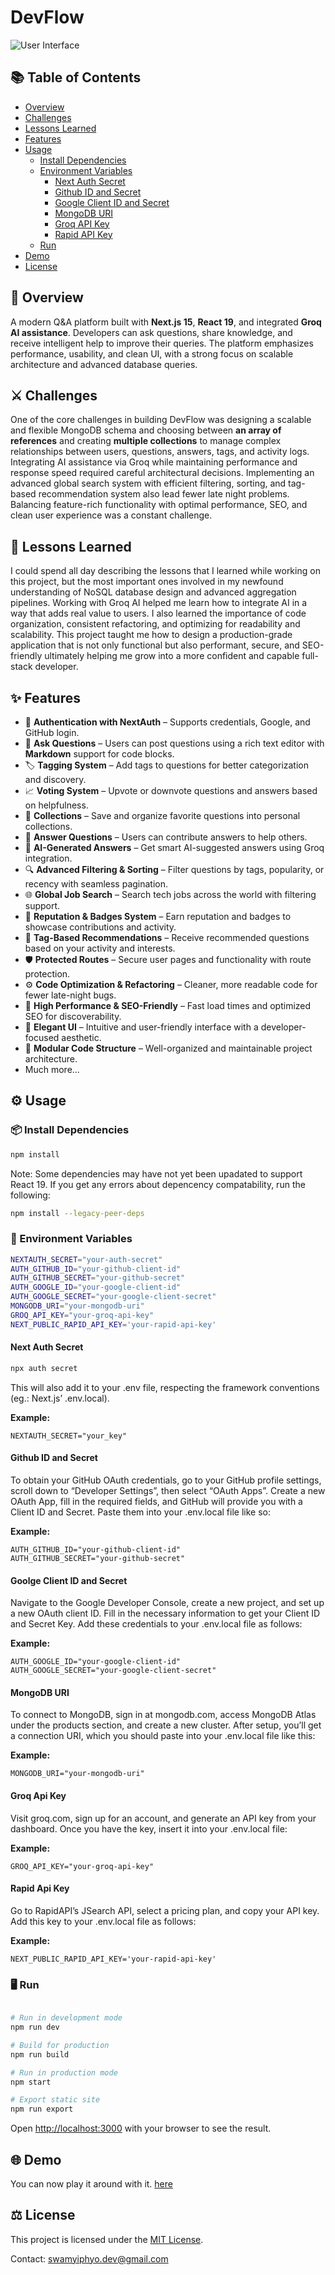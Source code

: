 # DevFlow

![User Interface](./public/images/preview_dark.webp)

## 📚 Table of Contents

- [Overview](#-overview)
- [Challenges](#️-challenges)
- [Lessons Learned](#-lessons-learned)
- [Features](#-features)
- [Usage](#️-usage)
  - [Install Dependencies](#-install-dependencies)
  - [Environment Variables](#-environment-variables)
    - [Next Auth Secret](#next-auth-secret)
    - [Github ID and Secret](#github-id-and-secret)
    - [Google Client ID and Secret](#goolge-client-id-and-secret)
    - [MongoDB URI](#mongodb-uri)
    - [Groq API Key](#groq-api-key)
    - [Rapid API Key](#rapid-api-key)
  - [Run](#️-run)
- [Demo](#-demo)
- [License](#️-license)

## 🚀 Overview

A modern Q&A platform built with **Next.js 15**, **React 19**, and integrated **Groq AI assistance**. Developers can ask questions, share knowledge, and receive intelligent help to improve their queries. The platform emphasizes performance, usability, and clean UI, with a strong focus on scalable architecture and advanced database queries.

## ⚔️ Challenges

One of the core challenges in building DevFlow was designing a scalable and flexible MongoDB schema and choosing between **an array of references** and creating **multiple collections** to manage complex relationships between users, questions, answers, tags, and activity logs. Integrating AI assistance via Groq while maintaining performance and response speed required careful architectural decisions. Implementing an advanced global search system with efficient filtering, sorting, and tag-based recommendation system also lead fewer late night problems. Balancing feature-rich functionality with optimal performance, SEO, and clean user experience was a constant challenge.

## 🧠 Lessons Learned

I could spend all day describing the lessons that I learned while working on this project, but the most important ones involved in my newfound understanding of NoSQL database design and advanced aggregation pipelines. Working with Groq AI helped me learn how to integrate AI in a way that adds real value to users. I also learned the importance of code organization, consistent refactoring, and optimizing for readability and scalability. This project taught me how to design a production-grade application that is not only functional but also performant, secure, and SEO-friendly ultimately helping me grow into a more confident and capable full-stack developer.

## ✨ Features

- 🔐 **Authentication with NextAuth** – Supports credentials, Google, and GitHub login.
- 📝 **Ask Questions** – Users can post questions using a rich text editor with **Markdown** support for code blocks.
- 🏷️ **Tagging System** – Add tags to questions for better categorization and discovery.
- 📈 **Voting System** – Upvote or downvote questions and answers based on helpfulness.
- 📁 **Collections** – Save and organize favorite questions into personal collections.
- 💬 **Answer Questions** – Users can contribute answers to help others.
- 🤖 **AI-Generated Answers** – Get smart AI-suggested answers using Groq integration.
- 🔍 **Advanced Filtering & Sorting** – Filter questions by tags, popularity, or recency with seamless pagination.
- 🌐 **Global Job Search** – Search tech jobs across the world with filtering support.
- 🏅 **Reputation & Badges System** – Earn reputation and badges to showcase contributions and activity.
- 🎯 **Tag-Based Recommendations** – Receive recommended questions based on your activity and interests.
- 🛡️ **Protected Routes** – Secure user pages and functionality with route protection.
- ⚙️ **Code Optimization & Refactoring** – Cleaner, more readable code for fewer late-night bugs.
- 🚀 **High Performance & SEO-Friendly** – Fast load times and optimized SEO for discoverability.
- 🎨 **Elegant UI** – Intuitive and user-friendly interface with a developer-focused aesthetic.
- 🧩 **Modular Code Structure** – Well-organized and maintainable project architecture.
- Much more...

## ⚙️ Usage

### 📦 Install Dependencies

```bash
npm install
```

Note: Some dependencies may have not yet been upadated to support React 19. If you get any errors about depencency compatability, run the following:

```bash
npm install --legacy-peer-deps
```
### 🧬 Environment Variables

```bash
NEXTAUTH_SECRET="your-auth-secret"
AUTH_GITHUB_ID="your-github-client-id"
AUTH_GITHUB_SECRET="your-github-secret"
AUTH_GOOGLE_ID="your-google-client-id"
AUTH_GOOGLE_SECRET="your-google-client-secret"
MONGODB_URI="your-mongodb-uri"
GROQ_API_KEY="your-groq-api-key"
NEXT_PUBLIC_RAPID_API_KEY='your-rapid-api-key'
```
#### Next Auth Secret

```bash
npx auth secret
```
This will also add it to your .env file, respecting the framework conventions (eg.: Next.js’ .env.local).

**Example:**

```
NEXTAUTH_SECRET="your_key"
```

#### Github ID and Secret

To obtain your GitHub OAuth credentials, go to your GitHub profile settings, scroll down to “Developer Settings”, then select “OAuth Apps”. Create a new OAuth App, fill in the required fields, and GitHub will provide you with a Client ID and Secret. Paste them into your .env.local file like so:

**Example:**

```
AUTH_GITHUB_ID="your-github-client-id"
AUTH_GITHUB_SECRET="your-github-secret"
```

#### Goolge Client ID and Secret

Navigate to the Google Developer Console, create a new project, and set up a new OAuth client ID. Fill in the necessary information to get your Client ID and Secret Key. Add these credentials to your .env.local file as follows:

**Example:**

```
AUTH_GOOGLE_ID="your-google-client-id"
AUTH_GOOGLE_SECRET="your-google-client-secret"
```

#### MongoDB URI

To connect to MongoDB, sign in at mongodb.com, access MongoDB Atlas under the products section, and create a new cluster. After setup, you’ll get a connection URI, which you should paste into your .env.local file like this:

**Example:**

```
MONGODB_URI="your-mongodb-uri"
```

#### Groq Api Key

Visit groq.com, sign up for an account, and generate an API key from your dashboard. Once you have the key, insert it into your .env.local file:

**Example:**

```
GROQ_API_KEY="your-groq-api-key"
```

#### Rapid Api Key

Go to RapidAPI’s JSearch API, select a pricing plan, and copy your API key. Add this key to your .env.local file as follows:

**Example:**

```
NEXT_PUBLIC_RAPID_API_KEY='your-rapid-api-key'
```

### 🖥️ Run

```bash

# Run in development mode
npm run dev

# Build for production
npm run build

# Run in production mode
npm start

# Export static site
npm run export
```

Open [http://localhost:3000](http://localhost:3000) with your browser to see the result.

## 🌐 Demo

You can now play it around with it. [here](https://www.devflow.forum)

## ⚖️ License

This project is licensed under the [MIT License](LICENSE).

Contact: [swamyiphyo.dev@gmail.com](mailto:swamyiphyo.dev@gmail.com)
